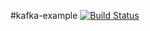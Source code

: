 #kafka-example
[![Build Status](https://travis-ci.org/rrajendran/kafka-example.svg?branch=master)](https://travis-ci.org/rrajendran/kafka-example)
